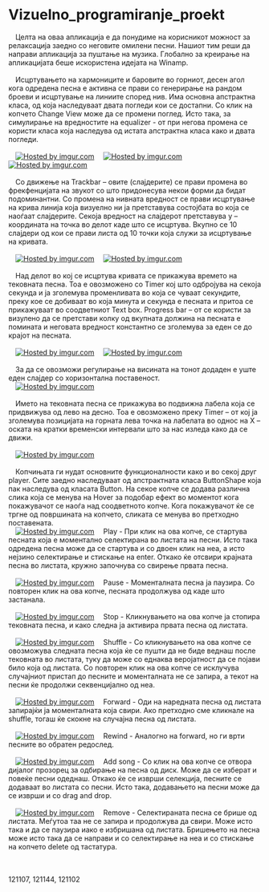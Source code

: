 Vizuelno_programiranje_proekt
=============================
&emsp;Целта на оваа апликација е  да понудиме на корисникот можност за релаксација заедно со неговите омилени песни. Нашиот тим  реши да направи апликација за пуштање на музика. Глобално за креирање на апликацијата беше искористена идејата на Winamp.<br><br>
&emsp;Исцртувањето на хармониците и баровите во горниот, десен агол кога одредена песна е активна се прави со генерирање на рандом броеви и исцртување на линиите според нив. Има основна апстрактна класа, од која наследуваат двата погледи кои се достапни. Со клик на копчето Change View може да се промени поглед. Исто така, за симулирање на вредностите на equalizer - от при негова промена се користи класа која наследува од истата апстрактна класа како и двата погледи.<br><br>
&emsp;<a href="http://imgur.com/2GTydjl"><img src="http://i.imgur.com/2GTydjl.png" title="Hosted by imgur.com" /></a>
&emsp;<a href="http://imgur.com/8dTlmLl"><img src="http://i.imgur.com/8dTlmLl.png" title="Hosted by imgur.com" /></a>
&emsp;<a href="http://imgur.com/g16gaIs"><img src="http://i.imgur.com/g16gaIs.png" title="Hosted by imgur.com" /></a><br><br>
&emsp;Со движење на Trackbar – овите (слајдерите) се прави промена во фрекфенцијата на звукот	 со што придонесува некои форми да бидат подоминантни. Со промена на нивната вредност се прави исцртување на крива линија која визуелно ни ја претставува состојбата во која се наоѓаат слајдерите. Секоја вредност на слајдерот претставува y – координата на точка во делот каде што се исцртува. Вкупно се 10 слајдери од кои се прави листа од 10 точки која служи за исцртување на кривата.<br><br>
&emsp;<a href="http://imgur.com/Lro49FD"><img src="http://i.imgur.com/Lro49FD.png" title="Hosted by imgur.com" /></a>
&emsp;<a href="http://imgur.com/HPksyii"><img src="http://i.imgur.com/HPksyii.png" title="Hosted by imgur.com" /></a><br><br>
&emsp;Над делот во кој се исцртува кривата се прикажува времето на тековната песна. Тоа е овозможено со Timer кој што одбројува на секоја секунда и ја зголемува променливата во која се чуваат секундите, преку кое се добиваат во која минута и секунда е песната и притоа се прикажуваат во соодветниот Теxt box. Progress bar – от се користи за визулено да се претстави колку од вкупната должина на песната е помината и неговата вредност константно се зголемува за еден се до крајот на песната.<br><br>
&emsp;<a href="http://imgur.com/h65ZW82"><img src="http://i.imgur.com/h65ZW82.png" title="Hosted by imgur.com" /></a>
&emsp;<a href="http://imgur.com/rBOB9C9"><img src="http://i.imgur.com/rBOB9C9.png" title="Hosted by imgur.com" /></a><br><br>
&emsp;За да се овозможи регулирање на висината на тонот додаден е уште еден слајдер со хоризонтална поставеност.<br>
&emsp;<a href="http://imgur.com/GkLHQ30"><img src="http://i.imgur.com/GkLHQ30.png" title="Hosted by imgur.com" /></a><br><br>
&emsp;Името на тековната песна се прикажува во подвижна лабела која се придвижува од лево на десно. Тоа е овозможено преку Timer – от кој ја зголемува позицијата на горната лева точка на лабелата во однос на Х – оската на кратки временски интервали што за нас изледа како да се движи.<br><br>
&emsp;<a href="http://imgur.com/ObxCU0D"><img src="http://i.imgur.com/ObxCU0D.png" title="Hosted by imgur.com" /></a><br><br>
&emsp;Копчињата ги нудат основните функционалности како и во секој друг player. Сите заедно наследуваат од апстрактната класа ButtonShape која пак наследува од класата Button. На секое копче се додава различна слика која се менува на Hover за подобар ефект во моментот кога покажувачот се наоѓа над соодветното копче. Кога покажувачот ќе се тргне од површината на копчето, сликата се менува во претходно поставената.<br>
&emsp;<a href="http://imgur.com/woFbyVe"><img src="http://i.imgur.com/woFbyVe.png" title="Hosted by imgur.com" /></a>
&emsp;Play - При клик на ова копче, се стартува песната која е моментално селектирана во листата на песни. Исто така одредена песна може да се стартува и со двоен клик на неа, а исто нејзино селектирање и стискање на enter. Откако ќе отсвири крајната песна во листата, кружно започнува со свирење првата песна.<br><br>
&emsp;<a href="http://imgur.com/s7oCqzb"><img src="http://i.imgur.com/s7oCqzb.png" title="Hosted by imgur.com" /></a>
&emsp;Pause - Моменталната песна ја паузира. Со повторен клик на ова копче, песната продолжува од каде што застанала.<br><br> 
&emsp;<a href="http://imgur.com/StwUp7k"><img src="http://i.imgur.com/StwUp7k.png" title="Hosted by imgur.com" /></a>
&emsp;Stop - Кликнувањето на ова копче ја стопира тековната песна, и како следна ја активира првата песна од листата.<br><br>
&emsp;<a href="http://imgur.com/vCc885u"><img src="http://i.imgur.com/vCc885u.png" title="Hosted by imgur.com" /></a>
&emsp;Shuffle - Со кликнувањето на ова копче се овозможува следната песна која ќе се пушти да не биде веднаш после тековната во листата, туку да може со еднаква веројатност да се појави било која од листата. Со повторен клик на ова копче се исклучува случајниот пристап до песните и моменталната не се запира, а текот на песни ќе продолжи секвенцијално од неа.<br><br>
&emsp;<a href="http://imgur.com/7suD6SA"><img src="http://i.imgur.com/7suD6SA.png" title="Hosted by imgur.com" /></a>
&emsp;Forward - Оди на наредната песна од листата запирајќи ја моменталната која свири. Ако претходно сме кликнале на shuffle, тогаш ќе скокне на случајна песна од листата.<br><br>
&emsp;<a href="http://imgur.com/m5ZnKbG"><img src="http://i.imgur.com/m5ZnKbG.png" title="Hosted by imgur.com" /></a>
&emsp;Rewind - Аналогно на forward, но ги врти песните во обратен редослед. <br><br>
&emsp;<a href="http://imgur.com/bSbe4b8"><img src="http://i.imgur.com/bSbe4b8.png" title="Hosted by imgur.com" /></a>
&emsp;Add song - Со клик на ова копче се отвора дијалог прозорец за одбирање на песна од диск. Може да се изберат и повеќе песни одеднаш. Откако ќе се изврши селекција, песните се додаваат во листата со песни. Исто така, додавањето на песни може да се изврши и со drag and drop.<br><br>
&emsp;<a href="http://imgur.com/AEBvPIS"><img src="http://i.imgur.com/AEBvPIS.png" title="Hosted by imgur.com" /></a>
&emsp;Remove - Селектираната песна се брише од листата. Меѓутоа таа не се запира и продолжува да свири. Може исто така и да се паузира иако е избришана од листата. Бришењето на песна може исто така да се направи и со селектирање на неа и со стискање на копчето delete од тастатура. <br><br>

<br>121107, 121144, 121102
